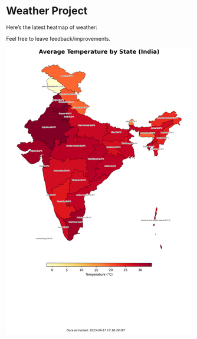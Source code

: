 # Weather Project

Here’s the latest heatmap of weather:

Feel free to leave feedback/improvements.

![India Heatmap](docs/assets/india_heatmap.png?v=CA9E30)
